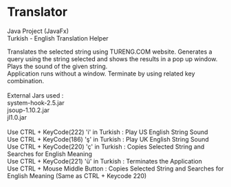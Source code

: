 # Translator
Java Project (JavaFx) <br>
Turkish - English Translation Helper <br>

Translates the selected string using TURENG.COM website. Generates a query using the string selected and shows the results in a pop up window. Plays the sound of the given string. <br>Application runs without a window. Terminate by using related key combination.<br><br>
External Jars used : <br>    system-hook-2.5.jar<br>    jsoup-1.10.2.jar<br>    jl1.0.jar<br><br>
Use CTRL + KeyCode(222) 'i' in Turkish : Play US English String Sound <br>
Use CTRL + KeyCode(186) 'ş' in Turkish : Play UK English String Sound <br>
Use CTRL + KeyCode(220) 'ç' in Turkish : Copies Selected String and Searches for English Meaning <br>
Use CTRL + KeyCode(221) 'ü' in Turkish : Terminates the Application <br>
Use CTRL + Mouse Middle Button : Copies Selected String and Searches for English Meaning (Same as CTRL + Keycode 220)<br>
